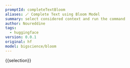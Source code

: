 ```yaml
---
promptId: completeTextBloom
aliases: 🪄 Complete Text using Bloom Model
summary: select considered context and run the command
author: Noureddine
tags:
  - huggingface
version: 0.0.1
original: hf
model: bigscience/bloom
---
```

{{selection}}